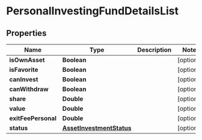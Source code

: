 # PersonalInvestingFundDetailsList

## Properties
Name | Type | Description | Notes
------------ | ------------- | ------------- | -------------
**isOwnAsset** | **Boolean** |  |  [optional]
**isFavorite** | **Boolean** |  |  [optional]
**canInvest** | **Boolean** |  |  [optional]
**canWithdraw** | **Boolean** |  |  [optional]
**share** | **Double** |  |  [optional]
**value** | **Double** |  |  [optional]
**exitFeePersonal** | **Double** |  |  [optional]
**status** | [**AssetInvestmentStatus**](AssetInvestmentStatus.md) |  |  [optional]
